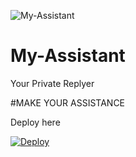 ![My-Assistant](https://telegra.ph/file/c29b03079941d69c19504.jpg)

# My-Assistant

Your Private Replyer

#MAKE YOUR ASSISTANCE

Deploy here

[![Deploy](https://www.herokucdn.com/deploy/button.svg)](https://heroku.com/deploy?template=https://github.com/ImJanindu/Mizuki/tree/Mizuki)
